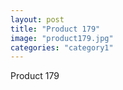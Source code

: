 ```yaml
---
layout: post
title: "Product 179"
image: "product179.jpg"
categories: "category1"
---
```

Product 179
